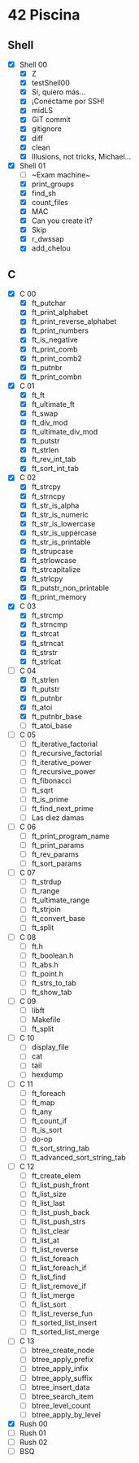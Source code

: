 # 42 Piscina

## Shell

- [x] Shell 00
  - [x] Z
  - [x] testShell00
  - [x] Sí, quiero más...
  - [x] ¡Conéctame por SSH!
  - [x] midLS
  - [x] GiT commit
  - [x] gitignore
  - [x] diff
  - [x] clean
  - [x] Illusions, not tricks, Michael...
- [x] Shell 01
  - [ ] ~Exam machine~
  - [x] print_groups
  - [x] find_sh
  - [x] count_files
  - [x] MAC
  - [x] Can you create it?
  - [x] Skip
  - [x] r_dwssap
  - [x] add_chelou

## C

- [x] C 00
	- [x] ft_putchar
  - [x] ft_print_alphabet
  - [x] ft_print_reverse_alphabet
  - [x] ft_print_numbers
  - [x] ft_is_negative
  - [x] ft_print_comb
  - [x] ft_print_comb2
  - [x] ft_putnbr
  - [x] ft_print_combn
- [x] C 01
  - [x] ft_ft
  - [x] ft_ultimate_ft
  - [x] ft_swap
  - [x] ft_div_mod
  - [x] ft_ultimate_div_mod
  - [x] ft_putstr
  - [x] ft_strlen
  - [x] ft_rev_int_tab
  - [x] ft_sort_int_tab
- [x] C 02
  - [x] ft_strcpy
  - [x] ft_strncpy
  - [x] ft_str_is_alpha
  - [x] ft_str_is_numeric
  - [x] ft_str_is_lowercase
  - [x] ft_str_is_uppercase
  - [x] ft_str_is_printable
  - [x] ft_strupcase
  - [x] ft_strlowcase
  - [x] ft_strcapitalize
  - [x] ft_strlcpy
  - [x] ft_putstr_non_printable
  - [x] ft_print_memory
- [x] C 03
  - [x] ft_strcmp
  - [x] ft_strncmp
  - [x] ft_strcat
  - [x] ft_strncat
  - [x] ft_strstr
  - [x] ft_strlcat
- [ ] C 04
  - [x] ft_strlen
  - [x] ft_putstr
  - [x] ft_putnbr
  - [x] ft_atoi
  - [x] ft_putnbr_base
  - [ ] ft_atoi_base
- [ ] C 05
  - [ ] ft_iterative_factorial
  - [ ] ft_recursive_factorial
  - [ ] ft_iterative_power
  - [ ] ft_recursive_power
  - [ ] ft_fibonacci
  - [ ] ft_sqrt
  - [ ] ft_is_prime
  - [ ] ft_find_next_prime
  - [ ] Las diez damas
- [ ] C 06
  - [ ] ft_print_program_name
  - [ ] ft_print_params
  - [ ] ft_rev_params
  - [ ] ft_sort_params
- [ ] C 07
  - [ ] ft_strdup
  - [ ] ft_range
  - [ ] ft_ultimate_range
  - [ ] ft_strjoin
  - [ ] ft_convert_base
  - [ ] ft_split
- [ ] C 08
  - [ ] ft.h
  - [ ] ft_boolean.h
  - [ ] ft_abs.h
  - [ ] ft_point.h
  - [ ] ft_strs_to_tab
  - [ ] ft_show_tab
- [ ] C 09
  - [ ] libft
  - [ ] Makefile
  - [ ] ft_split
- [ ] C 10
  - [ ] display_file
  - [ ] cat
  - [ ] tail
  - [ ] hexdump
- [ ] C 11
  - [ ] ft_foreach
  - [ ] ft_map
  - [ ] ft_any
  - [ ] ft_count_if
  - [ ] ft_is_sort
  - [ ] do-op
  - [ ] ft_sort_string_tab
  - [ ] ft_advanced_sort_string_tab
- [ ] C 12
  - [ ] ft_create_elem
  - [ ] ft_list_push_front
  - [ ] ft_list_size
  - [ ] ft_list_last
  - [ ] ft_list_push_back
  - [ ] ft_list_push_strs
  - [ ] ft_list_clear
  - [ ] ft_list_at
  - [ ] ft_list_reverse
  - [ ] ft_list_foreach
  - [ ] ft_list_foreach_if
  - [ ] ft_list_find
  - [ ] ft_list_remove_if
  - [ ] ft_list_merge
  - [ ] ft_list_sort
  - [ ] ft_list_reverse_fun
  - [ ] ft_sorted_list_insert
  - [ ] ft_sorted_list_merge
- [ ] C 13
  - [ ] btree_create_node
  - [ ] btree_apply_prefix
  - [ ] btree_apply_infix
  - [ ] btree_apply_suffix
  - [ ] btree_insert_data
  - [ ] btree_search_item
  - [ ] btree_level_count
  - [ ] btree_apply_by_level
- [x] Rush 00
- [ ] Rush 01
- [ ] Rush 02
- [ ] BSQ
